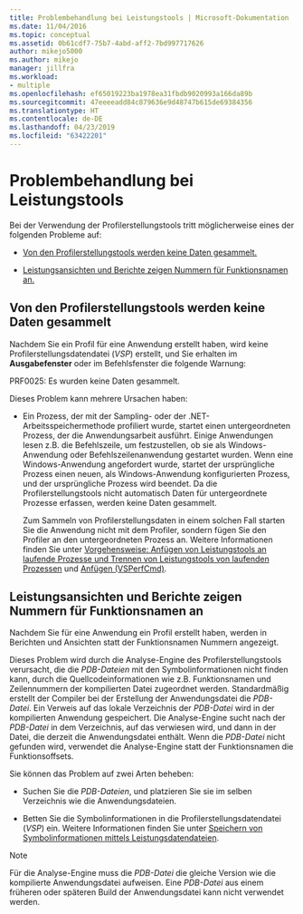 ```yaml
---
title: Problembehandlung bei Leistungstools | Microsoft-Dokumentation
ms.date: 11/04/2016
ms.topic: conceptual
ms.assetid: 0b61cdf7-75b7-4abd-aff2-7bd997717626
author: mikejo5000
ms.author: mikejo
manager: jillfra
ms.workload:
- multiple
ms.openlocfilehash: ef65019223ba1978ea31fbdb9020993a166da89b
ms.sourcegitcommit: 47eeeeadd84c879636e9d48747b615de69384356
ms.translationtype: HT
ms.contentlocale: de-DE
ms.lasthandoff: 04/23/2019
ms.locfileid: "63422201"
---
```

# <a name="troubleshoot-performance-tools-issues"></a>Problembehandlung bei Leistungstools
Bei der Verwendung der Profilerstellungstools tritt möglicherweise eines der folgenden Probleme auf:

- [Von den Profilerstellungstools werden keine Daten gesammelt.](#no-data-is-collected-by-the-profiling-tools)

- [Leistungsansichten und Berichte zeigen Nummern für Funktionsnamen an.](#performance-views-and-reports-display-numbers-for-function-names)

## <a name="no-data-is-collected-by-the-profiling-tools"></a>Von den Profilerstellungstools werden keine Daten gesammelt
 Nachdem Sie ein Profil für eine Anwendung erstellt haben, wird keine Profilerstellungsdatendatei (*VSP*) erstellt, und Sie erhalten im **Ausgabefenster** oder im Befehlsfenster die folgende Warnung:

 PRF0025: Es wurden keine Daten gesammelt.

 Dieses Problem kann mehrere Ursachen haben:

- Ein Prozess, der mit der Sampling- oder der .NET-Arbeitsspeichermethode profiliert wurde, startet einen untergeordneten Prozess, der die Anwendungsarbeit ausführt. Einige Anwendungen lesen z.B. die Befehlszeile, um festzustellen, ob sie als Windows-Anwendung oder Befehlszeilenanwendung gestartet wurden. Wenn eine Windows-Anwendung angefordert wurde, startet der ursprüngliche Prozess einen neuen, als Windows-Anwendung konfigurierten Prozess, und der ursprüngliche Prozess wird beendet. Da die Profilerstellungstools nicht automatisch Daten für untergeordnete Prozesse erfassen, werden keine Daten gesammelt.

     Zum Sammeln von Profilerstellungsdaten in einem solchen Fall starten Sie die Anwendung nicht mit dem Profiler, sondern fügen Sie den Profiler an den untergeordneten Prozess an. Weitere Informationen finden Sie unter [Vorgehensweise: Anfügen von Leistungstools an laufende Prozesse und Trennen von Leistungstools von laufenden Prozessen](../profiling/how-to-attach-and-detach-performance-tools-to-running-processes.md) und [Anfügen (VSPerfCmd)](../profiling/attach.md).

## <a name="performance-views-and-reports-display-numbers-for-function-names"></a>Leistungsansichten und Berichte zeigen Nummern für Funktionsnamen an
 Nachdem Sie für eine Anwendung ein Profil erstellt haben, werden in Berichten und Ansichten statt der Funktionsnamen Nummern angezeigt.

 Dieses Problem wird durch die Analyse-Engine des Profilerstellungstools verursacht, die die *PDB-Dateien* mit den Symbolinformationen nicht finden kann, durch die Quellcodeinformationen wie z.B. Funktionsnamen und Zeilennummern der kompilierten Datei zugeordnet werden. Standardmäßig erstellt der Compiler bei der Erstellung der Anwendungsdatei die *PDB-Datei*. Ein Verweis auf das lokale Verzeichnis der *PDB-Datei* wird in der kompilierten Anwendung gespeichert. Die Analyse-Engine sucht nach der *PDB-Datei* in dem Verzeichnis, auf das verwiesen wird, und dann in der Datei, die derzeit die Anwendungsdatei enthält. Wenn die *PDB-Datei* nicht gefunden wird, verwendet die Analyse-Engine statt der Funktionsnamen die Funktionsoffsets.

 Sie können das Problem auf zwei Arten beheben:

- Suchen Sie die *PDB-Dateien*, und platzieren Sie sie im selben Verzeichnis wie die Anwendungsdateien.

- Betten Sie die Symbolinformationen in die Profilerstellungsdatendatei (*VSP*) ein. Weitere Informationen finden Sie unter [Speichern von Symbolinformationen mittels Leistungsdatendateien](../profiling/saving-symbol-information-with-performance-data-files.md).

> [!NOTE]
> Für die Analyse-Engine muss die *PDB-Datei* die gleiche Version wie die kompilierte Anwendungsdatei aufweisen. Eine *PDB-Datei* aus einem früheren oder späteren Build der Anwendungsdatei kann nicht verwendet werden.